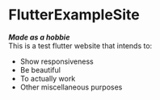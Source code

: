 # FlutterExampleSite

**_Made as a hobbie_**  
This is a test flutter website that intends to:

-   Show responsiveness
-   Be beautiful
-   To actually work
-   Other miscellaneous purposes
